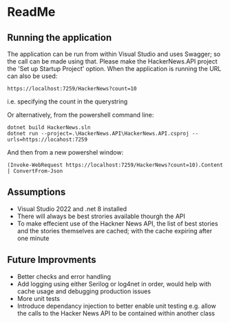 # ReadMe

## Running the application

The application can be run from within Visual Studio and uses Swagger; so the call can be made using that. Please make the HackerNews.API project the 'Set up Startup Project' option. When the application is running the URL can also be used:

	https://localhost:7259/HackerNews?count=10

i.e. specifying the count in the querystring

Or alternatively, from the powershell command line:

	dotnet build HackerNews.sln
	dotnet run --project=.\HackerNews.API\HackerNews.API.csproj --urls=https://locahost:7259

And then from a new powershel window:

	(Invoke-WebRequest https://localhost:7259/HackerNews?count=10).Content | ConvertFrom-Json

## Assumptions

- Visual Studio 2022 and .net 8 installed
- There will always be best strories available thourgh the API
- To make effecient use of the Hackner News API, the list of best stories and the stories themselves are cached; with the cache expiring after one minute

## Future Improvments

- Better checks and error handling
- Add logging using either Serilog or log4net in order, would help with cache usage and debugging production issues
- More unit tests
- Introduce dependancy injection to better enable unit testing e.g. allow the calls to the Hacker News API to be contained within another class